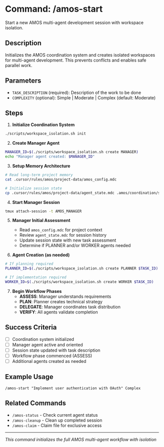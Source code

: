 # Command: /amos-start

Start a new AMOS multi-agent development session with workspace isolation.

## Description
Initializes the AMOS coordination system and creates isolated workspaces for multi-agent development. This prevents conflicts and enables safe parallel work.

## Parameters
- `TASK_DESCRIPTION` (required): Description of the work to be done
- `COMPLEXITY` (optional): Simple | Moderate | Complex (default: Moderate)

## Steps

1. **Initialize Coordination System**
```bash
./scripts/workspace_isolation.sh init
```

2. **Create Manager Agent**
```bash
MANAGER_ID=$(./scripts/workspace_isolation.sh create MANAGER)
echo "Manager agent created: $MANAGER_ID"
```

3. **Setup Memory Architecture**
```bash
# Read long-term project memory
cat .cursor/rules/amos/project-data/amos_config.mdc

# Initialize session state
cp .cursor/rules/amos/project-data/agent_state.mdc .amos/coordination/session_state.mdc
```

4. **Start Manager Session**
```bash
tmux attach-session -t AMOS_MANAGER
```

5. **Manager Initial Assessment**
   - Read `amos_config.mdc` for project context
   - Review `agent_state.mdc` for session history
   - Update session state with new task assessment
   - Determine if PLANNER and/or WORKER agents needed

6. **Agent Creation (as needed)**
```bash
# If planning required
PLANNER_ID=$(./scripts/workspace_isolation.sh create PLANNER $TASK_ID)

# If implementation required  
WORKER_ID=$(./scripts/workspace_isolation.sh create WORKER $TASK_ID)
```

7. **Begin Workflow Phases**
   - **ASSESS**: Manager understands requirements
   - **PLAN**: Planner creates technical strategy
   - **DELEGATE**: Manager coordinates task distribution
   - **VERIFY**: All agents validate completion

## Success Criteria
- [ ] Coordination system initialized
- [ ] Manager agent active and oriented
- [ ] Session state updated with task description
- [ ] Workflow phase commenced (ASSESS)
- [ ] Additional agents created as needed

## Example Usage
```
/amos-start "Implement user authentication with OAuth" Complex
```

## Related Commands
- `/amos-status` - Check current agent status
- `/amos-cleanup` - Clean up completed session
- `/amos-claim` - Claim file for exclusive access

---
*This command initializes the full AMOS multi-agent workflow with isolation*